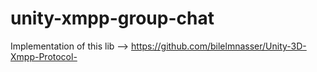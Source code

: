 # unity-xmpp-group-chat
Implementation of this lib --> https://github.com/bilelmnasser/Unity-3D-Xmpp-Protocol-
